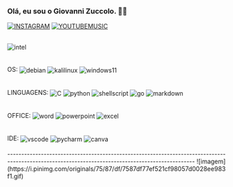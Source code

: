 ### Olá, eu sou o Giovanni Zuccolo. ✋🏼
[![INSTAGRAM](https://img.shields.io/badge/Instagram-E4405F?style=for-the-badge&logo=instagram&logoColor=white)](https://www.instagram.com/giovanni__zuccolo/)
[![YOUTUBEMUSIC](https://img.shields.io/badge/YouTube_Music-FF0000?style=for-the-badge&logo=youtube-music&logoColor=white)](https://music.youtube.com/channel/UCUkAbYrwdYor05DuvshbAfQ)
<div style="display: inline_block"><br/>
    <img align="center" alt="intel" src="https://img.shields.io/badge/Intel-Core_i5_10th-0071C5?style=for-the-badge&logo=intel&logoColor=white" />
</div><br/>
<!-- ![Zuccolo's GitHub stats](https://github-readme-stats.vercel.app/api?username=giovannizuccolo&show_icons=true&theme=radical) -->
<div style="display: inline_block"><br/>
    OS:  
    <img align="center" alt="debian" src="https://img.shields.io/badge/Debian-D70A53?style=for-the-badge&logo=debian&logoColor=white" />
    <img align="center" alt="kalilinux" src="https://img.shields.io/badge/Kali_Linux-557C94?style=for-the-badge&logo=kali-linux&logoColor=white" />
    <img align="center" alt="windows11" src="https://img.shields.io/badge/Windows-0078D6?style=for-the-badge&logo=windows&logoColor=white" />
</div><br/>
<div style="display: inlene_block"><br/>
    LINGUAGENS:  
    <img align="center" alt="C" src="https://img.shields.io/badge/c-%2300599C.svg?style=for-the-badge&logo=c&logoColor=white" />
    <img align="center" alt="python" src="https://img.shields.io/badge/Python-3776AB?style=for-the-badge&logo=python&logoColor=white" />
    <img align="center" alt="shellscript" src="https://img.shields.io/badge/Shell_Script-121011?style=for-the-badge&logo=gnu-bash&logoColor=white"/>
    <img align="center" alt="go" src="https://img.shields.io/badge/Go-00ADD8?style=for-the-badge&logo=go&logoColor=white"/>
    <img align="center" alt="markdown" src="https://img.shields.io/badge/Markdown-000000?style=for-the-badge&logo=markdown&logoColor=white"/>
</div><br/>
<div style="display: inlene_block"><br/>
    OFFICE:  
    <img align="center" alt="word" src="https://img.shields.io/badge/Microsoft_Word-2B579A?style=for-the-badge&logo=microsoft-word&logoColor=white" />
    <img align="center" alt="powerpoint" src="https://img.shields.io/badge/Microsoft_PowerPoint-B7472A?style=for-the-badge&logo=microsoft-powerpoint&logoColor=white" />
    <img align="center" alt="excel" src="https://img.shields.io/badge/Microsoft_Excel-217346?style=for-the-badge&logo=microsoft-excel&logoColor=white" />
</div><br/>
<div style="display: inlene_block"><br/>
IDE:  
    <img align="center" alt="vscode" src="https://img.shields.io/badge/Visual%20Studio%20Code-0078d7.svg?style=for-the-badge&logo=visual-studio-code&logoColor=white" />
    <img align="center" alt="pycharm" src="https://img.shields.io/badge/PyCharm-000000.svg?&style=for-the-badge&logo=PyCharm&logoColor=white" />
    <img align="center" alt="canva" src="https://img.shields.io/badge/Canva-%2300C4CC.svg?&style=for-the-badge&logo=Canva&logoColor=white" />
</div><br/>
-------------------------------------------------------------------------------------------------------------------------------------------------
![imagem](https://i.pinimg.com/originals/75/87/df/7587df77ef521cf98057d0028ee983f1.gif)
